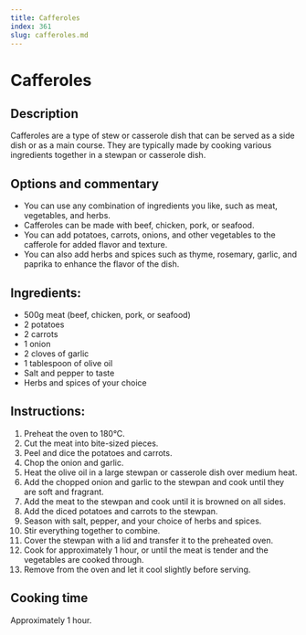 ```yaml
---
title: Cafferoles
index: 361
slug: cafferoles.md
---
```


# Cafferoles

## Description
Cafferoles are a type of stew or casserole dish that can be served as a side dish or as a main course. They are typically made by cooking various ingredients together in a stewpan or casserole dish.

## Options and commentary
- You can use any combination of ingredients you like, such as meat, vegetables, and herbs.
- Cafferoles can be made with beef, chicken, pork, or seafood.
- You can add potatoes, carrots, onions, and other vegetables to the cafferole for added flavor and texture.
- You can also add herbs and spices such as thyme, rosemary, garlic, and paprika to enhance the flavor of the dish.

## Ingredients:
- 500g meat (beef, chicken, pork, or seafood)
- 2 potatoes
- 2 carrots
- 1 onion
- 2 cloves of garlic
- 1 tablespoon of olive oil
- Salt and pepper to taste
- Herbs and spices of your choice

## Instructions:
1. Preheat the oven to 180°C.
2. Cut the meat into bite-sized pieces.
3. Peel and dice the potatoes and carrots.
4. Chop the onion and garlic.
5. Heat the olive oil in a large stewpan or casserole dish over medium heat.
6. Add the chopped onion and garlic to the stewpan and cook until they are soft and fragrant.
7. Add the meat to the stewpan and cook until it is browned on all sides.
8. Add the diced potatoes and carrots to the stewpan.
9. Season with salt, pepper, and your choice of herbs and spices.
10. Stir everything together to combine.
11. Cover the stewpan with a lid and transfer it to the preheated oven.
12. Cook for approximately 1 hour, or until the meat is tender and the vegetables are cooked through.
13. Remove from the oven and let it cool slightly before serving.

## Cooking time
Approximately 1 hour.